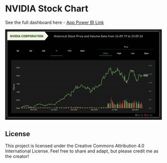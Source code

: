 # NVIDIA Stock Chart

See the full dashboard here - [App Power BI Link](https://app.powerbi.com/view?r=eyJrIjoiNzYzNDdhYjAtNmYyMC00NGJlLTlhYzktYWNkYTA3NzcwZDE0IiwidCI6IjZhNDE0M2RmLTkyN2UtNGU5Yy04YTNmLTlmYzZiMGU4ZDVmYiJ9)

![NVIDIA Stock Chart](NVDA.jpg)
## License
This project is licensed under the Creative Commons Attribution 4.0 International License. Feel free to share and adapt, but please credit me as the creator!
